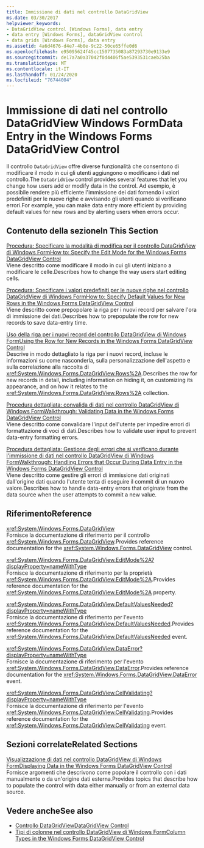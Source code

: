 ```yaml
---
title: Immissione di dati nel controllo DataGridView
ms.date: 03/30/2017
helpviewer_keywords:
- DataGridView control [Windows Forms], data entry
- data entry [Windows Forms], dataGridView control
- data grids [Windows Forms], data entry
ms.assetid: 4a6d4676-d4e7-4b0e-9c22-50ce65ffe0d6
ms.openlocfilehash: e95095624f45cc1507735083a87293730e9133e9
ms.sourcegitcommit: de17a7a0a37042f0d4406f5ae5393531caeb25ba
ms.translationtype: MT
ms.contentlocale: it-IT
ms.lasthandoff: 01/24/2020
ms.locfileid: "76744004"
---
```

# <a name="data-entry-in-the-windows-forms-datagridview-control"></a><span data-ttu-id="e1e1e-102">Immissione di dati nel controllo DataGridView Windows Form</span><span class="sxs-lookup"><span data-stu-id="e1e1e-102">Data Entry in the Windows Forms DataGridView Control</span></span>
<span data-ttu-id="e1e1e-103">Il controllo `DataGridView` offre diverse funzionalità che consentono di modificare il modo in cui gli utenti aggiungono o modificano i dati nel controllo.</span><span class="sxs-lookup"><span data-stu-id="e1e1e-103">The `DataGridView` control provides several features that let you change how users add or modify data in the control.</span></span> <span data-ttu-id="e1e1e-104">Ad esempio, è possibile rendere più efficiente l'immissione dei dati fornendo i valori predefiniti per le nuove righe e avvisando gli utenti quando si verificano errori.</span><span class="sxs-lookup"><span data-stu-id="e1e1e-104">For example, you can make data entry more efficient by providing default values for new rows and by alerting users when errors occur.</span></span>  
  
## <a name="in-this-section"></a><span data-ttu-id="e1e1e-105">Contenuto della sezione</span><span class="sxs-lookup"><span data-stu-id="e1e1e-105">In This Section</span></span>  
 [<span data-ttu-id="e1e1e-106">Procedura: Specificare la modalità di modifica per il controllo DataGridView di Windows Form</span><span class="sxs-lookup"><span data-stu-id="e1e1e-106">How to: Specify the Edit Mode for the Windows Forms DataGridView Control</span></span>](how-to-specify-the-edit-mode-for-the-windows-forms-datagridview-control.md)  
 <span data-ttu-id="e1e1e-107">Viene descritto come modificare il modo in cui gli utenti iniziano a modificare le celle.</span><span class="sxs-lookup"><span data-stu-id="e1e1e-107">Describes how to change the way users start editing cells.</span></span>  
  
 [<span data-ttu-id="e1e1e-108">Procedura: Specificare i valori predefiniti per le nuove righe nel controllo DataGridView di Windows Form</span><span class="sxs-lookup"><span data-stu-id="e1e1e-108">How to: Specify Default Values for New Rows in the Windows Forms DataGridView Control</span></span>](specify-default-values-for-new-rows-in-the-datagrid.md)  
 <span data-ttu-id="e1e1e-109">Viene descritto come prepopolare la riga per i nuovi record per salvare l'ora di immissione dei dati.</span><span class="sxs-lookup"><span data-stu-id="e1e1e-109">Describes how to prepopulate the row for new records to save data-entry time.</span></span>  
  
 [<span data-ttu-id="e1e1e-110">Uso della riga per i nuovi record del controllo DataGridView di Windows Form</span><span class="sxs-lookup"><span data-stu-id="e1e1e-110">Using the Row for New Records in the Windows Forms DataGridView Control</span></span>](using-the-row-for-new-records-in-the-windows-forms-datagridview-control.md)  
 <span data-ttu-id="e1e1e-111">Descrive in modo dettagliato la riga per i nuovi record, incluse le informazioni su come nasconderla, sulla personalizzazione dell'aspetto e sulla correlazione alla raccolta di <xref:System.Windows.Forms.DataGridView.Rows%2A>.</span><span class="sxs-lookup"><span data-stu-id="e1e1e-111">Describes the row for new records in detail, including information on hiding it, on customizing its appearance, and on how it relates to the <xref:System.Windows.Forms.DataGridView.Rows%2A> collection.</span></span>  
  
 [<span data-ttu-id="e1e1e-112">Procedura dettagliata: convalida di dati nel controllo DataGridView di Windows Form</span><span class="sxs-lookup"><span data-stu-id="e1e1e-112">Walkthrough: Validating Data in the Windows Forms DataGridView Control</span></span>](walkthrough-validating-data-in-the-windows-forms-datagridview-control.md)  
 <span data-ttu-id="e1e1e-113">Viene descritto come convalidare l'input dell'utente per impedire errori di formattazione di voci di dati.</span><span class="sxs-lookup"><span data-stu-id="e1e1e-113">Describes how to validate user input to prevent data-entry formatting errors.</span></span>  
  
 [<span data-ttu-id="e1e1e-114">Procedura dettagliata: Gestione degli errori che si verificano durante l'immissione di dati nel controllo DataGridView di Windows Form</span><span class="sxs-lookup"><span data-stu-id="e1e1e-114">Walkthrough: Handling Errors that Occur During Data Entry in the Windows Forms DataGridView Control</span></span>](handling-errors-that-occur-during-data-entry-in-the-datagrid.md)  
 <span data-ttu-id="e1e1e-115">Viene descritto come gestire gli errori di immissione dati originati dall'origine dati quando l'utente tenta di eseguire il commit di un nuovo valore.</span><span class="sxs-lookup"><span data-stu-id="e1e1e-115">Describes how to handle data-entry errors that originate from the data source when the user attempts to commit a new value.</span></span>  
  
## <a name="reference"></a><span data-ttu-id="e1e1e-116">Riferimento</span><span class="sxs-lookup"><span data-stu-id="e1e1e-116">Reference</span></span>  
 <xref:System.Windows.Forms.DataGridView>  
 <span data-ttu-id="e1e1e-117">Fornisce la documentazione di riferimento per il controllo <xref:System.Windows.Forms.DataGridView>.</span><span class="sxs-lookup"><span data-stu-id="e1e1e-117">Provides reference documentation for the <xref:System.Windows.Forms.DataGridView> control.</span></span>  
  
 <xref:System.Windows.Forms.DataGridView.EditMode%2A?displayProperty=nameWithType>  
 <span data-ttu-id="e1e1e-118">Fornisce la documentazione di riferimento per la proprietà <xref:System.Windows.Forms.DataGridView.EditMode%2A>.</span><span class="sxs-lookup"><span data-stu-id="e1e1e-118">Provides reference documentation for the <xref:System.Windows.Forms.DataGridView.EditMode%2A> property.</span></span>  
  
 <xref:System.Windows.Forms.DataGridView.DefaultValuesNeeded?displayProperty=nameWithType>  
 <span data-ttu-id="e1e1e-119">Fornisce la documentazione di riferimento per l'evento <xref:System.Windows.Forms.DataGridView.DefaultValuesNeeded>.</span><span class="sxs-lookup"><span data-stu-id="e1e1e-119">Provides reference documentation for the <xref:System.Windows.Forms.DataGridView.DefaultValuesNeeded> event.</span></span>  
  
 <xref:System.Windows.Forms.DataGridView.DataError?displayProperty=nameWithType>  
 <span data-ttu-id="e1e1e-120">Fornisce la documentazione di riferimento per l'evento <xref:System.Windows.Forms.DataGridView.DataError>.</span><span class="sxs-lookup"><span data-stu-id="e1e1e-120">Provides reference documentation for the <xref:System.Windows.Forms.DataGridView.DataError> event.</span></span>  
  
 <xref:System.Windows.Forms.DataGridView.CellValidating?displayProperty=nameWithType>  
 <span data-ttu-id="e1e1e-121">Fornisce la documentazione di riferimento per l'evento <xref:System.Windows.Forms.DataGridView.CellValidating>.</span><span class="sxs-lookup"><span data-stu-id="e1e1e-121">Provides reference documentation for the <xref:System.Windows.Forms.DataGridView.CellValidating> event.</span></span>  
  
## <a name="related-sections"></a><span data-ttu-id="e1e1e-122">Sezioni correlate</span><span class="sxs-lookup"><span data-stu-id="e1e1e-122">Related Sections</span></span>  
 [<span data-ttu-id="e1e1e-123">Visualizzazione di dati nel controllo DataGridView di Windows Form</span><span class="sxs-lookup"><span data-stu-id="e1e1e-123">Displaying Data in the Windows Forms DataGridView Control</span></span>](displaying-data-in-the-windows-forms-datagridview-control.md)  
 <span data-ttu-id="e1e1e-124">Fornisce argomenti che descrivono come popolare il controllo con i dati manualmente o da un'origine dati esterna.</span><span class="sxs-lookup"><span data-stu-id="e1e1e-124">Provides topics that describe how to populate the control with data either manually or from an external data source.</span></span>  
  
## <a name="see-also"></a><span data-ttu-id="e1e1e-125">Vedere anche</span><span class="sxs-lookup"><span data-stu-id="e1e1e-125">See also</span></span>

- [<span data-ttu-id="e1e1e-126">Controllo DataGridView</span><span class="sxs-lookup"><span data-stu-id="e1e1e-126">DataGridView Control</span></span>](datagridview-control-windows-forms.md)
- [<span data-ttu-id="e1e1e-127">Tipi di colonne nel controllo DataGridView di Windows Form</span><span class="sxs-lookup"><span data-stu-id="e1e1e-127">Column Types in the Windows Forms DataGridView Control</span></span>](column-types-in-the-windows-forms-datagridview-control.md)
